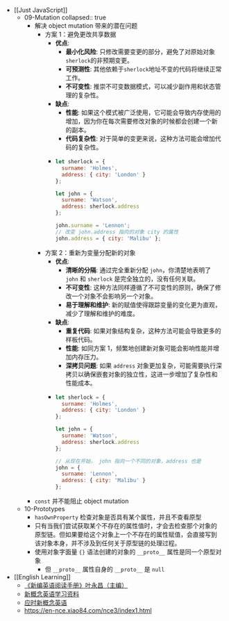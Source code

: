 - [[Just JavaScript]]
	- 09-Mutation
	  collapsed:: true
		- 解决 object mutation 带来的潜在问题
			- 方案 1：避免更改共享数据
				- **优点**:
					- **最小化风险**: 只修改需要变更的部分，避免了对原始对象`sherlock`的非预期变更。
					- **可预测性**: 其他依赖于`sherlock`地址不变的代码将继续正常工作。
					- **不可变性**: 推崇不可变数据模式，可以减少副作用和状态管理的复杂性。
				- **缺点**:
					- **性能**: 如果这个模式被广泛使用，它可能会导致内存使用的增加，因为你在每次需要修改对象的时候都会创建一个新的副本。
					- **代码复杂性**: 对于简单的变更来说，这种方法可能会增加代码的复杂性。
				- ```js
				  let sherlock = {
				    surname: 'Holmes',
				    address: { city: 'London' }
				  };
				  
				  let john = {
				    surname: 'Watson',
				    address: sherlock.address
				  };
				  
				  john.surname = 'Lennon';
				  // 改变 john.address 指向的对象 city 的属性
				  john.address = { city: 'Malibu' };
				  ```
			- 方案 2：重新为变量分配新的对象
				- **优点**:
					- **清晰的分隔**: 通过完全重新分配 `john`，你清楚地表明了 `john` 和 `sherlock` 是完全独立的，没有任何关联。
					- **不可变性**: 这种方法同样遵循了不可变性的原则，确保了修改一个对象不会影响另一个对象。
					- **易于理解和维护**: 新的赋值使得跟踪变量的变化更为直观，减少了理解和维护的难度。
				- **缺点**:
					- **重复代码**: 如果对象结构复杂，这种方法可能会导致更多的样板代码。
					- **性能**: 如同方案 1，频繁地创建新对象可能会影响性能并增加内存压力。
					- **深拷贝问题**: 如果 `address` 对象更加复杂，可能需要执行深拷贝以确保嵌套对象的独立性，这进一步增加了复杂性和性能成本。
				- ```js
				  let sherlock = {
				    surname: 'Holmes',
				    address: { city: 'London' }
				  };
				  
				  let john = {
				    surname: 'Watson',
				    address: sherlock.address
				  };
				  
				  // 从现在开始， john 指向一个不同的对象，address 也是
				  john = {
				    surname: 'Lennon',
				    address: { city: 'Malibu' }
				  };
				  ```
		- `const` 并不能阻止 object mutation
	- 10-Prototypes
		- `hasOwnProperty` 检查对象是否具有某个属性，并且不查看原型
		- 只有当我们尝试获取某个不存在的属性值时，才会去检查那个对象的原型链。但如果要给这个对象上一个不存在的属性赋值，会直接写到该对象本身，并不涉及到任何关于原型链的处理过程。
		- 使用对象字面量 `{}` 语法创建的对象的 `__proto__`  属性是同一个原型对象
			- 但  `__proto__`  属性自身的 `__proto__` 是 `null`
- [[English Learning]]
	- [《新编英语阅读手册》叶永昌（主编）](https://github.com/xiaolai/a-new-english-reading-handbook)
	- [新概念英语学习资料](https://protogenesis.github.io/NewConceptEnglish/)
	- [应时新概念英语](https://github.com/wish1776/NCE)
	- https://en-nce.xiao84.com/nce3/index1.html